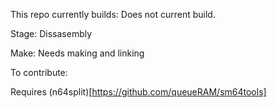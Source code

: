 
This repo currently builds: Does not current build.

Stage: Dissasembly

Make: Needs making and linking

To contribute:

Requires (n64split)[https://github.com/queueRAM/sm64tools]
